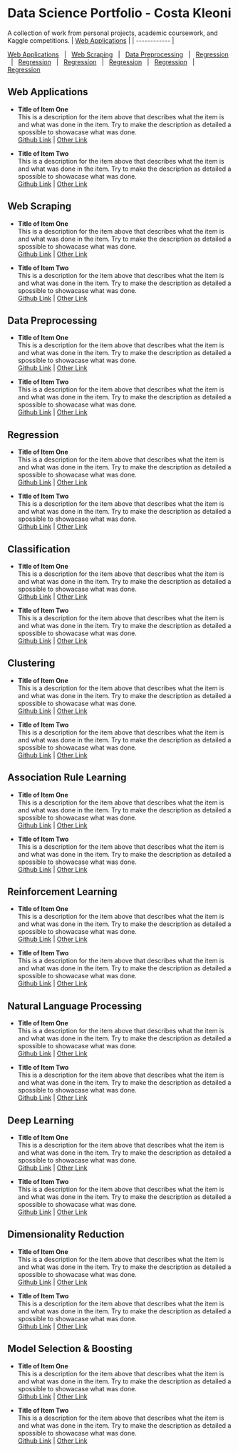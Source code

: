 # Data Science Portfolio - Costa Kleoni
A collection of work from personal projects, academic coursework, and Kaggle competitions. 
| [Web Applications](https://www.github.com) |
| ------------ |

[Web Applications](https://www.github.com) &nbsp; | &nbsp; [Web Scraping](https://www.github.com) &nbsp; | &nbsp; [Data Preprocessing](https://www.github.com) &nbsp; | &nbsp; [Regression](https://www.github.com) &nbsp; | &nbsp; [Regression](https://www.github.com) &nbsp; | &nbsp; [Regression](https://www.github.com) &nbsp; | &nbsp; [Regression](https://www.github.com) &nbsp; | &nbsp; [Regression](https://www.github.com) &nbsp; | &nbsp; [Regression](https://www.github.com)

Web Applications
------
* **Title of Item One**  
This is a description for the item above that describes what the item is and what was done in the item. Try to make the description as detailed a spossible to showacase what was done.  
[Github Link](https://www.github.com) | [Other Link](https://www.github.com)

* **Title of Item Two**  
This is a description for the item above that describes what the item is and what was done in the item. Try to make the description as detailed a spossible to showacase what was done.  
[Github Link](https://www.github.com) | [Other Link](https://www.github.com)  

Web Scraping
------
* **Title of Item One**  
This is a description for the item above that describes what the item is and what was done in the item. Try to make the description as detailed a spossible to showacase what was done.  
[Github Link](https://www.github.com) | [Other Link](https://www.github.com)

* **Title of Item Two**  
This is a description for the item above that describes what the item is and what was done in the item. Try to make the description as detailed a spossible to showacase what was done.  
[Github Link](https://www.github.com) | [Other Link](https://www.github.com) 

Data Preprocessing
------
* **Title of Item One**  
This is a description for the item above that describes what the item is and what was done in the item. Try to make the description as detailed a spossible to showacase what was done.  
[Github Link](https://www.github.com) | [Other Link](https://www.github.com)

* **Title of Item Two**  
This is a description for the item above that describes what the item is and what was done in the item. Try to make the description as detailed a spossible to showacase what was done.  
[Github Link](https://www.github.com) | [Other Link](https://www.github.com) 

Regression
------
* **Title of Item One**  
This is a description for the item above that describes what the item is and what was done in the item. Try to make the description as detailed a spossible to showacase what was done.  
[Github Link](https://www.github.com) | [Other Link](https://www.github.com)

* **Title of Item Two**  
This is a description for the item above that describes what the item is and what was done in the item. Try to make the description as detailed a spossible to showacase what was done.  
[Github Link](https://www.github.com) | [Other Link](https://www.github.com) 

Classification
------
* **Title of Item One**  
This is a description for the item above that describes what the item is and what was done in the item. Try to make the description as detailed a spossible to showacase what was done.  
[Github Link](https://www.github.com) | [Other Link](https://www.github.com)

* **Title of Item Two**  
This is a description for the item above that describes what the item is and what was done in the item. Try to make the description as detailed a spossible to showacase what was done.  
[Github Link](https://www.github.com) | [Other Link](https://www.github.com) 

Clustering 
------
* **Title of Item One**  
This is a description for the item above that describes what the item is and what was done in the item. Try to make the description as detailed a spossible to showacase what was done.  
[Github Link](https://www.github.com) | [Other Link](https://www.github.com)

* **Title of Item Two**  
This is a description for the item above that describes what the item is and what was done in the item. Try to make the description as detailed a spossible to showacase what was done.  
[Github Link](https://www.github.com) | [Other Link](https://www.github.com)  

Association Rule Learning
------
* **Title of Item One**  
This is a description for the item above that describes what the item is and what was done in the item. Try to make the description as detailed a spossible to showacase what was done.  
[Github Link](https://www.github.com) | [Other Link](https://www.github.com)

* **Title of Item Two**  
This is a description for the item above that describes what the item is and what was done in the item. Try to make the description as detailed a spossible to showacase what was done.  
[Github Link](https://www.github.com) | [Other Link](https://www.github.com) 

Reinforcement Learning
------
* **Title of Item One**  
This is a description for the item above that describes what the item is and what was done in the item. Try to make the description as detailed a spossible to showacase what was done.  
[Github Link](https://www.github.com) | [Other Link](https://www.github.com)

* **Title of Item Two**  
This is a description for the item above that describes what the item is and what was done in the item. Try to make the description as detailed a spossible to showacase what was done.  
[Github Link](https://www.github.com) | [Other Link](https://www.github.com)  

Natural Language Processing
------
* **Title of Item One**  
This is a description for the item above that describes what the item is and what was done in the item. Try to make the description as detailed a spossible to showacase what was done.  
[Github Link](https://www.github.com) | [Other Link](https://www.github.com)

* **Title of Item Two**  
This is a description for the item above that describes what the item is and what was done in the item. Try to make the description as detailed a spossible to showacase what was done.  
[Github Link](https://www.github.com) | [Other Link](https://www.github.com) 

Deep Learning
------
* **Title of Item One**  
This is a description for the item above that describes what the item is and what was done in the item. Try to make the description as detailed a spossible to showacase what was done.  
[Github Link](https://www.github.com) | [Other Link](https://www.github.com)

* **Title of Item Two**  
This is a description for the item above that describes what the item is and what was done in the item. Try to make the description as detailed a spossible to showacase what was done.  
[Github Link](https://www.github.com) | [Other Link](https://www.github.com)

Dimensionality Reduction
------
* **Title of Item One**  
This is a description for the item above that describes what the item is and what was done in the item. Try to make the description as detailed a spossible to showacase what was done.  
[Github Link](https://www.github.com) | [Other Link](https://www.github.com)

* **Title of Item Two**  
This is a description for the item above that describes what the item is and what was done in the item. Try to make the description as detailed a spossible to showacase what was done.  
[Github Link](https://www.github.com) | [Other Link](https://www.github.com) 

Model Selection & Boosting
------
* **Title of Item One**  
This is a description for the item above that describes what the item is and what was done in the item. Try to make the description as detailed a spossible to showacase what was done.  
[Github Link](https://www.github.com) | [Other Link](https://www.github.com)

* **Title of Item Two**  
This is a description for the item above that describes what the item is and what was done in the item. Try to make the description as detailed a spossible to showacase what was done.  
[Github Link](https://www.github.com) | [Other Link](https://www.github.com) 


